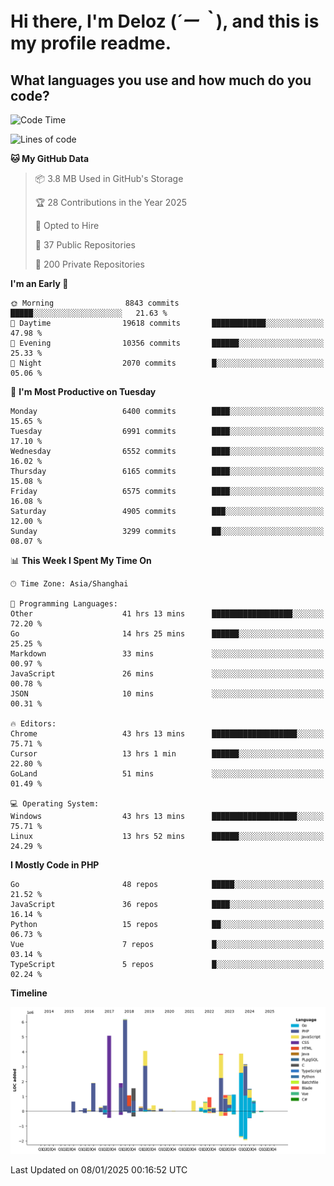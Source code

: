 # **Hi there, I'm Deloz (*´ー｀*), and this is my profile readme.**

## **What languages you use and how much do you code?**

<!--START_SECTION:waka-->
![Code Time](http://img.shields.io/badge/Code%20Time-5%2C455%20hrs%2032%20mins-blue)

![Lines of code](https://img.shields.io/badge/From%20Hello%20World%20I%27ve%20Written-43.6%20million%20lines%20of%20code-blue)

**🐱 My GitHub Data** 

> 📦 3.8 MB Used in GitHub's Storage 
 > 
> 🏆 28 Contributions in the Year 2025
 > 
> 💼 Opted to Hire
 > 
> 📜 37 Public Repositories 
 > 
> 🔑 200 Private Repositories 
 > 
**I'm an Early 🐤** 

```text
🌞 Morning                8843 commits        █████░░░░░░░░░░░░░░░░░░░░   21.63 % 
🌆 Daytime                19618 commits       ████████████░░░░░░░░░░░░░   47.98 % 
🌃 Evening                10356 commits       ██████░░░░░░░░░░░░░░░░░░░   25.33 % 
🌙 Night                  2070 commits        █░░░░░░░░░░░░░░░░░░░░░░░░   05.06 % 
```
📅 **I'm Most Productive on Tuesday** 

```text
Monday                   6400 commits        ████░░░░░░░░░░░░░░░░░░░░░   15.65 % 
Tuesday                  6991 commits        ████░░░░░░░░░░░░░░░░░░░░░   17.10 % 
Wednesday                6552 commits        ████░░░░░░░░░░░░░░░░░░░░░   16.02 % 
Thursday                 6165 commits        ████░░░░░░░░░░░░░░░░░░░░░   15.08 % 
Friday                   6575 commits        ████░░░░░░░░░░░░░░░░░░░░░   16.08 % 
Saturday                 4905 commits        ███░░░░░░░░░░░░░░░░░░░░░░   12.00 % 
Sunday                   3299 commits        ██░░░░░░░░░░░░░░░░░░░░░░░   08.07 % 
```


📊 **This Week I Spent My Time On** 

```text
🕑︎ Time Zone: Asia/Shanghai

💬 Programming Languages: 
Other                    41 hrs 13 mins      ██████████████████░░░░░░░   72.20 % 
Go                       14 hrs 25 mins      ██████░░░░░░░░░░░░░░░░░░░   25.25 % 
Markdown                 33 mins             ░░░░░░░░░░░░░░░░░░░░░░░░░   00.97 % 
JavaScript               26 mins             ░░░░░░░░░░░░░░░░░░░░░░░░░   00.78 % 
JSON                     10 mins             ░░░░░░░░░░░░░░░░░░░░░░░░░   00.31 % 

🔥 Editors: 
Chrome                   43 hrs 13 mins      ███████████████████░░░░░░   75.71 % 
Cursor                   13 hrs 1 min        ██████░░░░░░░░░░░░░░░░░░░   22.80 % 
GoLand                   51 mins             ░░░░░░░░░░░░░░░░░░░░░░░░░   01.49 % 

💻 Operating System: 
Windows                  43 hrs 13 mins      ███████████████████░░░░░░   75.71 % 
Linux                    13 hrs 52 mins      ██████░░░░░░░░░░░░░░░░░░░   24.29 % 
```

**I Mostly Code in PHP** 

```text
Go                       48 repos            █████░░░░░░░░░░░░░░░░░░░░   21.52 % 
JavaScript               36 repos            ████░░░░░░░░░░░░░░░░░░░░░   16.14 % 
Python                   15 repos            ██░░░░░░░░░░░░░░░░░░░░░░░   06.73 % 
Vue                      7 repos             █░░░░░░░░░░░░░░░░░░░░░░░░   03.14 % 
TypeScript               5 repos             █░░░░░░░░░░░░░░░░░░░░░░░░   02.24 % 
```



**Timeline**

![Lines of Code chart](https://raw.githubusercontent.com/deloz/deloz/main/assets/bar_graph.png)


 Last Updated on 08/01/2025 00:16:52 UTC
<!--END_SECTION:waka-->
